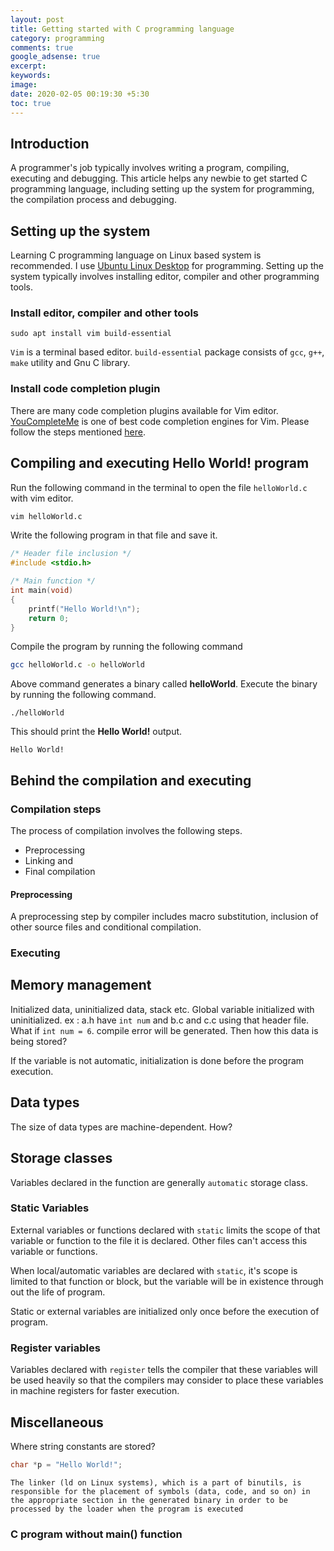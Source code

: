```yaml
---
layout: post
title: Getting started with C programming language
category: programming
comments: true
google_adsense: true
excerpt:
keywords:
image:
date: 2020-02-05 00:19:30 +5:30
toc: true
---
```

## Introduction
A programmer's job typically involves writing a program, compiling, executing and debugging. This article helps any newbie to get started C programming language, including setting up the system for programming, the compilation process and debugging.

## Setting up the system
Learning C programming language on Linux based system is recommended. I use [Ubuntu Linux Desktop](https://ubuntu.com/download/desktop) for programming. Setting up the system typically involves installing editor, compiler and other programming tools.
### Install editor, compiler and other tools
```shell
sudo apt install vim build-essential
```
`Vim` is a terminal based editor. `build-essential` package consists of `gcc`, `g++`, `make` utility and Gnu C library.
### Install code completion plugin
There are many code completion plugins available for Vim editor. [YouCompleteMe](/linux-tools/you-complete-me-vim-plugin.html) is one of best code completion engines for Vim. Please follow the steps mentioned [here](/linux-tools/you-complete-me-vim-plugin.html).

## Compiling and executing **Hello World!** program
Run the following command in the terminal to open the file `helloWorld.c` with vim editor.
```bash
vim helloWorld.c
```
Write the following program in that file and save it.
```C
/* Header file inclusion */
#include <stdio.h>

/* Main function */
int main(void)
{
    printf("Hello World!\n");
    return 0;
}
```
Compile the program by running the following command
```bash
gcc helloWorld.c -o helloWorld
```
Above command generates a binary called **helloWorld**. Execute the binary by running the following command.
```shell
./helloWorld
```
This should print the **Hello World!** output.
```
Hello World!
```
## Behind the compilation and executing
### Compilation steps
The process of compilation involves the following steps.
 * Preprocessing
 * Linking and
 * Final compilation

#### Preprocessing
A preprocessing step by compiler includes macro substitution, inclusion of other source files and conditional compilation.

### Executing
## Memory management
Initialized data, uninitialized data, stack etc. Global variable initialized with uninitialized. ex : a.h have `int num` and b.c and c.c using that header file. What if `int num = 6`. compile error will be generated. Then how this data is being stored?

If the variable is not automatic, initialization is done before the program execution.
## Data types
The size of data types are machine-dependent. How?

## Storage classes
Variables declared in the function are generally `automatic` storage class.
### Static Variables
External variables or functions declared with `static` limits the scope of that variable or function to the file it is declared. Other files can't access this variable or functions.

When local/automatic variables are declared with `static`, it's scope is limited to that function or block, but the variable will be in existence through out the life of program.

Static or external variables are initialized only once before the execution of program.

### Register variables
Variables declared with `register` tells the compiler that these variables will be used heavily so that the compilers may consider to place these variables in machine registers for faster execution.
## Miscellaneous
Where string constants are stored?

```C
char *p = "Hello World!";
```
```
The linker (ld on Linux systems), which is a part of binutils, is responsible for the placement of symbols (data, code, and so on) in the appropriate section in the generated binary in order to be processed by the loader when the program is executed
```
### C program without main() function


